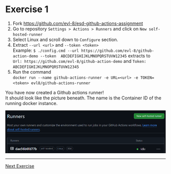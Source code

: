 # Exercise 1

1. Fork https://github.com/evl-8/esd-github-actions-assignment
2. Go to repository `Settings > Actions > Runners` and click on `New self-hosted-runner`
3. Select Linux and scroll down to `Configure` section.
4. Extract `--url <url>` and `--token <token>` 
<br> Example: `$ ./config.cmd --url https://github.com/evl-8/github-action-demo --token 
  ABCDEFIGHIJKLMNOPQRSTUVW12345` extracts to  
  `Url: https://github.com/evl-8/github-action-demo` and
  `Token: ABCDEFIGHIJKLMNOPQRSTUVW12345`
5. Run the command <br> `docker run --name github-actions-runner -e URL=<url> -e TOKEN=<token> evl8/github-actions-runner`

You have now created a Github actions runner!  
It should look like the picture beneath.
The name is the Container ID of the running docker instance.

![](../images/github_actions_runner.png)

---
[Next Exercise](../exercise-2/README.md)